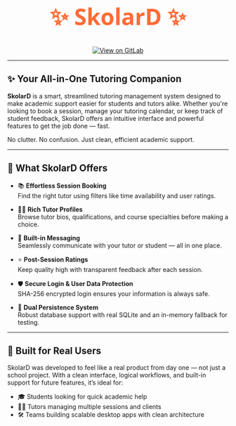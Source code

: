 <h1 align="center" style="font-size: 3.2rem; color: #ff6b35; font-family: 'Segoe UI', 'Poppins', sans-serif;">
  ✨ SkolarD ✨
</h1>
<div align="center">
  <a href="https://code.cs.umanitoba.ca/comp3350-summer2025/a01-g06-decoders" target="_blank">
    <img src="https://img.shields.io/badge/View%20Code%20on-GitLab-FF6C37?style=for-the-badge&logo=gitlab" alt="View on GitLab" />
  </a>
</div>

---

## ✨ Your All-in-One Tutoring Companion

**SkolarD** is a smart, streamlined tutoring management system designed to make academic support easier for students and tutors alike. Whether you're looking to book a session, manage your tutoring calendar, or keep track of student feedback, SkolarD offers an intuitive interface and powerful features to get the job done — fast.

No clutter. No confusion. Just clean, efficient academic support.

---

## 🚀 What SkolarD Offers

- 📚 **Effortless Session Booking**  
  Find the right tutor using filters like time availability and user ratings.

- 🧑‍🏫 **Rich Tutor Profiles**  
  Browse tutor bios, qualifications, and course specialties before making a choice.

- 💬 **Built-in Messaging**  
  Seamlessly communicate with your tutor or student — all in one place.

- ⭐ **Post-Session Ratings**  
  Keep quality high with transparent feedback after each session.

- 🛡️ **Secure Login & User Data Protection**  
  SHA-256 encrypted login ensures your information is always safe.

- 🔄 **Dual Persistence System**  
  Robust database support with real SQLite and an in-memory fallback for testing.

---

## 🧩 Built for Real Users

SkolarD was developed to feel like a real product from day one — not just a school project. With a clean interface, logical workflows, and built-in support for future features, it’s ideal for:

- 🎓 Students looking for quick academic help  
- 👨‍🏫 Tutors managing multiple sessions and clients  
- 🛠️ Teams building scalable desktop apps with clean architecture
